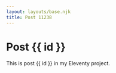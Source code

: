 ```yaml
---
layout: layouts/base.njk
title: Post 11238
---
```


# Post {{ id }}

This is post {{ id }} in my Eleventy project.
